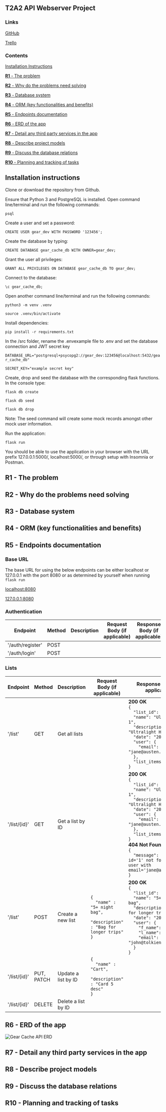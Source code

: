 ## T2A2 API Webserver Project

### Links

[GitHub](https://github.com/tatermysalad/CA-T2A2-APIWebserverProject)
<br>

[Trello](https://trello.com/b/boyMDrFK/t2a2apiwebserver)
<br>

### Contents

[Installation Instructions](#installation-instructions)

[**R1** - The problem](#r1---the-problem)

[**R2** - Why do the problems need solving](#r2---why-do-the-problems-need-solving)

[**R3** - Database system](#r3---database-system)

[**R4** - ORM (key functionalities and benefits)](#r4---orm-key-functionalities-and-benefits)

[**R5** - Endpoints documentation](#r5---endpoints-documentation)

[**R6** - ERD of the app](#r6---erd-of-the-app)

[**R7** - Detail any third party services in the app](#r7---detail-any-third-party-services-in-the-app)

[**R8** - Describe project models](#r8---describe-project-models)

[**R9** - Discuss the database relations](#r9---discuss-the-database-relations)

[**R10** - Planning and tracking of tasks](#r10---planning-and-tracking-of-tasks)

## Installation instructions

Clone or download the repository from Github.

Ensure that Python 3 and PostgreSQL is installed. Open command line/terminal and run the following commands:

```psql```

Create a user and set a password:

```CREATE USER gear_dev WITH PASSWORD '123456';```

Create the database by typing:

```CREATE DATABASE gear_cache_db WITH OWNER=gear_dev;```

Grant the user all privileges:

```GRANT ALL PRIVILEGES ON DATABASE gear_cache_db TO gear_dev;```

Connect to the database:

```\c gear_cache_db;```

Open another command line/terminal and run the following commands:

```python3 -m venv .venv```

```source .venv/bin/activate```

Install dependencies:

```pip install -r requirements.txt```

In the /src folder, rename the .envexample file to .env and set the database connection and JWT secret key

```DATABASE_URL="postgresql+psycopg2://gear_dev:123456@localhost:5432/gear_cache_db"```

```SECRET_KEY="example secret key"```

Create, drop and seed the database with the corresponding flask functions. In the console type:

```flask db create```

```flask db seed```

```flask db drop```

Note: The seed command will create some mock records amongst other mock user information.

Run the application:

```flask run```

You should be able to use the application in your browser with the URL prefix 127.0.0.1:5000/, localhost:5000/, or through setup with Insomnia or Postman.

## **R1** - The problem 

## **R2** - Why do the problems need solving 

## **R3** - Database system 

## **R4** - ORM (key functionalities and benefits)

## **R5** - Endpoints documentation 

### Base URL

The base URL for using the below endpoints can be either localhost or 127.0.0.1 with the port 8080 or as determined by yourself when running `flask run`

[localhost:8080](http://localhost:8080)

[127.0.0.1:8080](http://127.0.0.1:8080)
### Authentication
| Endpoint    | Method | Description | Request Body (if applicable) | Response Body (if applicable) |
|---------|-----|--------|--------|--------|
| '/auth/register'| POST | | | |
| '/auth/login'   | POST | | | |
### Lists
| Endpoint    | Method | Description | Request Body (if applicable) | Response Body (if applicable) |
|---------|-----|--------------------|--------|--------|
| '/list' | GET | Get all lists | | **200 OK** <br>`{`<br>`  "list_id": 3,`<br>`  "name": "Ultralight 1",`<br>`  "description": "Ultralight Hiking",`<br>`  "date": "2023-07-18",`<br>`  "user": {`<br>`    "email": "jane@austen.com"`<br>`  },`<br>`  "list_items": []`<br>`}` |
| '/list/{id}' | GET | Get a list by ID | | **200 OK** <br>`{`<br>`  "list_id": 3,`<br>`  "name": "Ultralight 1",`<br>`  "description": "Ultralight Hiking",`<br>`  "date": "2023-07-18",`<br>`  "user": {`<br>`    "email": "jane@austen.com"`<br>`  },`<br>`  "list_items": []`<br>`}`<br>**404 Not Found** <br>`{`<br>`  "message": "List with id='1' not found for user with email='jane@austen.com'"`<br>`}`|
| '/list' | POST | Create a new list | `{`<br>`  "name" : "5+ night bag",`<br>`  "description" : "Bag for longer trips"`<br>`}` | **200 OK** <br>`{`<br>`  "list_id": 5,`<br>`  "name": "5+ night bag",`<br>`  "description": "Bag for longer trips",`<br>`  "date": "2023-07-17",`<br>`  "user": {`<br>`    "f_name": "John",`<br>`    "l_name": "Tolkien",`<br>`    "email": "john@tolkien.com"`<br>`  }`<br>`}` |
| '/list/{id}' | PUT, PATCH | Update a list by ID | `{`<br>`  "name" : "Cart",`<br>`  "description" : "Card 5 desc"`<br>`}` | |
| '/list/{id}' | DELETE | Delete a list by ID | | |


## **R6** - ERD of the app 

![Gear Cache API ERD](/docs/GearCacheERD.png)
## **R7** - Detail any third party services in the app 

## **R8** - Describe project models 

## **R9** - Discuss the database relations 

## **R10** - Planning and tracking of tasks 